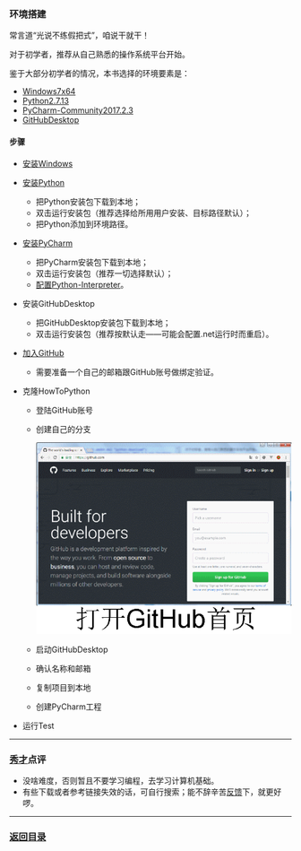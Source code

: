 ### 环境搭建 ###
常言道“光说不练假把式”，咱说干就干！

对于初学者，推荐从自己熟悉的操作系统平台开始。

鉴于大部分初学者的情况，本书选择的环境要素是：

- [Windows7x64](ed2k://|file|cn_windows_7_ultimate_x64_dvd_x15-66043.iso|3341268992|7DD7FA757CE6D2DB78B6901F81A6907A|/ "windows7-download")
- [Python2.7.13](https://www.python.org/ftp/python/2.7.13/python-2.7.13.amd64.msi "python-download")
- [PyCharm-Community2017.2.3](https://download.jetbrains.8686c.com/python/pycharm-community-2017.2.3.exe "pycharm-download")
- [GitHubDesktop](https://central.github.com/deployments/desktop/desktop/latest/win32?format=msi "githubdesktop-download")

#### 步骤 ####
- [安装Windows](http://jingyan.baidu.com/article/e8cdb32b2dc8c037052bad88.html "windows-installation")
- [安装Python](http://jingyan.baidu.com/article/676629976cf3a954d41b847e.html "python-installation")
  - 把Python安装包下载到本地；
  - 双击运行安装包（推荐选择给所用用户安装、目标路径默认）；
  - 把Python添加到环境路径。
- [安装PyCharm](http://jingyan.baidu.com/article/72ee561a59694be16138df3a.html "pycharm-installation")
  - 把PyCharm安装包下载到本地；
  - 双击运行安装包（推荐一切选择默认）；
  - [配置Python-Interpreter](http://jingyan.baidu.com/article/e6c8503c6268aae54f1a18eb.html "pycharm-configuration")。
- 安装GitHubDesktop
  - 把GitHubDesktop安装包下载到本地；
  - 双击运行安装包（推荐按默认走——可能会配置.net运行时而重启）。
- [加入GitHub](http://jingyan.baidu.com/article/20095761c9a342cb0721b4db.html "github-logon")
  - 需要准备一个自己的邮箱跟GitHub账号做绑定验证。
- 克隆HowToPython
  - 登陆GitHub账号
  - 创建自己的分支

	![](https://github.com/nagexiucai/manuscripts/blob/master/illustration/创建自己的分支.gif)
  - 启动GitHubDesktop
  - 确认名称和邮箱
  - 复制项目到本地
  - 创建PyCharm工程

- 运行Test

---
### [秀才](http://zhouguoqiang.cn/ "作者")点评 ###
- 没啥难度，否则暂且不要学习编程，去学习计算机基础。
- 有些下载或者参考链接失效的话，可自行搜索；能不辞辛苦[反馈](mailto:me@nagexiucai.com?subject=InvvalidLink-Python半深入讲义-环境搭建 "作者")下，就更好啰。

---
### [返回目录](https://github.com/nagexiucai/manuscripts/blob/master/Python半深入讲义/子丑寅卯.md "子丑寅卯") ###